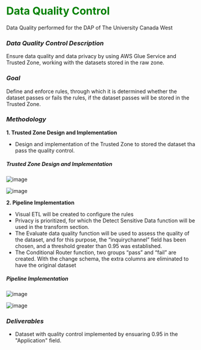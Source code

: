 
# <font color="green">Data Quality Control</font> 

Data Quality performed for the DAP of The University Canada West

### ***Data Quality Control Description***

Ensure data quality and data privacy by using AWS Glue Service and Trusted Zone, working with the datasets stored in the raw zone.

### ***Goal***

Define and enforce rules, through which it is determined whether the dataset passes or fails the rules, if the dataset passes will be stored in the Trusted Zone.

### ***Methodology***

**1. Trusted Zone Design and Implementation**
-  Design and implementation of the Trusted Zone to stored the dataset tha pass the quality control.

##### **Trusted Zone Design and Implementation**

![image](https://github.com/user-attachments/assets/8d36cf77-bfc5-4b88-938b-2d72d64ceec6)

![image](https://github.com/user-attachments/assets/b55b570c-7067-4dbc-a53f-dccc6d181c2d)


**2. Pipeline Implementation**
- Visual ETL will be created to configure the rules
- Privacy is prioritized, for which the Detect Sensitive Data function will be used in the transform section.
- The Evaluate data quality function will be used to assess the quality of the dataset, and for this purpose, the “inquirychannel” field has been chosen, and a threshold greater than 0.95 was established.
- The Conditional Router function, two groups “pass” and “fail” are created. With the change schema, the extra columns are eliminated to have the original dataset

##### **Pipeline Implementation**

![image](https://github.com/user-attachments/assets/85cc000e-e457-4ea6-b4d8-2acbb78c68a7)

![image](https://github.com/user-attachments/assets/ad8f7173-0902-4f11-8af5-ad714debc89e)




### ***Deliverables***
-  Dataset with quality control implemented by ensuaring 0.95 in the "Application" field.
